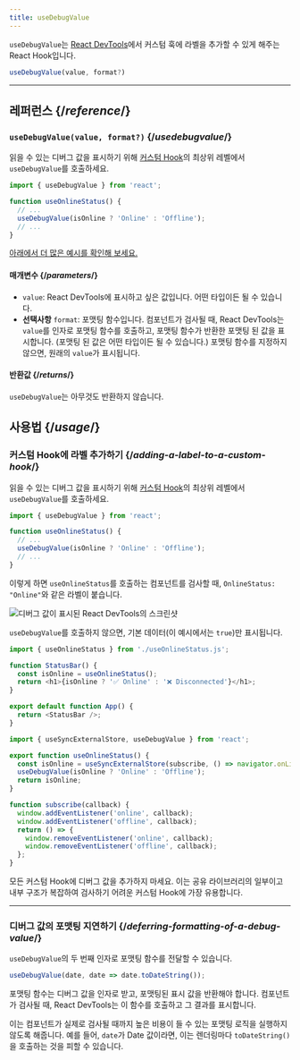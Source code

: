 ```yaml
---
title: useDebugValue
---
```


<Intro>

`useDebugValue`는 [React DevTools](/learn/react-developer-tools)에서 커스텀 훅에 라벨을 추가할 수 있게 해주는 React Hook입니다.

```js
useDebugValue(value, format?)
```

</Intro>

<InlineToc />

---

## 레퍼런스 {/*reference*/}

### `useDebugValue(value, format?)` {/*usedebugvalue*/}

읽을 수 있는 디버그 값을 표시하기 위해 [커스텀 Hook](/learn/reusing-logic-with-custom-hooks)의 최상위 레벨에서 `useDebugValue`를 호출하세요.

```js
import { useDebugValue } from 'react';

function useOnlineStatus() {
  // ...
  useDebugValue(isOnline ? 'Online' : 'Offline');
  // ...
}
```

[아래에서 더 많은 예시를 확인해 보세요.](#usage)

#### 매개변수 {/*parameters*/}

* `value`: React DevTools에 표시하고 싶은 값입니다. 어떤 타입이든 될 수 있습니다.
* **선택사항** `format`: 포맷팅 함수입니다. 컴포넌트가 검사될 때, React DevTools는 `value`를 인자로 포맷팅 함수를 호출하고, 포맷팅 함수가 반환한 포맷팅 된 값을 표시합니다. (포맷팅 된 값은 어떤 타입이든 될 수 있습니다.) 포맷팅 함수를 지정하지 않으면, 원래의 `value`가 표시됩니다.

#### 반환값 {/*returns*/}

`useDebugValue`는 아무것도 반환하지 않습니다.

## 사용법 {/*usage*/}

### 커스텀 Hook에 라벨 추가하기 {/*adding-a-label-to-a-custom-hook*/}

읽을 수 있는 <CodeStep step={1}>디버그 값</CodeStep>을 표시하기 위해 [커스텀 Hook](/learn/reusing-logic-with-custom-hooks)의 최상위 레벨에서 `useDebugValue`를 호출하세요.

```js [[1, 5, "isOnline ? 'Online' : 'Offline'"]]
import { useDebugValue } from 'react';

function useOnlineStatus() {
  // ...
  useDebugValue(isOnline ? 'Online' : 'Offline');
  // ...
}
```

이렇게 하면 `useOnlineStatus`를 호출하는 컴포넌트를 검사할 때, `OnlineStatus: "Online"`와 같은 라벨이 붙습니다.

![디버그 값이 표시된 React DevTools의 스크린샷](/images/docs/react-devtools-usedebugvalue.png)

`useDebugValue`를 호출하지 않으면, 기본 데이터(이 예시에서는 `true`)만 표시됩니다.

<Sandpack>

```js
import { useOnlineStatus } from './useOnlineStatus.js';

function StatusBar() {
  const isOnline = useOnlineStatus();
  return <h1>{isOnline ? '✅ Online' : '❌ Disconnected'}</h1>;
}

export default function App() {
  return <StatusBar />;
}
```

```js useOnlineStatus.js active
import { useSyncExternalStore, useDebugValue } from 'react';

export function useOnlineStatus() {
  const isOnline = useSyncExternalStore(subscribe, () => navigator.onLine, () => true);
  useDebugValue(isOnline ? 'Online' : 'Offline');
  return isOnline;
}

function subscribe(callback) {
  window.addEventListener('online', callback);
  window.addEventListener('offline', callback);
  return () => {
    window.removeEventListener('online', callback);
    window.removeEventListener('offline', callback);
  };
}
```

</Sandpack>

<Note>

모든 커스텀 Hook에 디버그 값을 추가하지 마세요. 이는 공유 라이브러리의 일부이고 내부 구조가 복잡하여 검사하기 어려운 커스텀 Hook에 가장 유용합니다.

</Note>

---

### 디버그 값의 포맷팅 지연하기 {/*deferring-formatting-of-a-debug-value*/}

`useDebugValue`의 두 번째 인자로 포맷팅 함수를 전달할 수 있습니다.

```js [[1, 1, "date", 18], [2, 1, "date.toDateString()"]]
useDebugValue(date, date => date.toDateString());
```

포맷팅 함수는 <CodeStep step={1}>디버그 값</CodeStep>을 인자로 받고, <CodeStep step={2}>포맷팅된 표시 값</CodeStep>을 반환해야 합니다. 컴포넌트가 검사될 때, React DevTools는 이 함수를 호출하고 그 결과를 표시합니다.

이는 컴포넌트가 실제로 검사될 때까지 높은 비용이 들 수 있는 포맷팅 로직을 실행하지 않도록 해줍니다. 예를 들어, `date`가 Date 값이라면, 이는 렌더링마다 `toDateString()`을 호출하는 것을 피할 수 있습니다.
